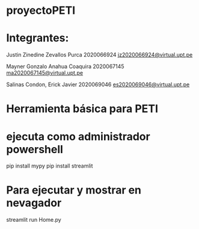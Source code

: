 # proyectoPETI

# Integrantes:

Justin Zinedine Zevallos Purca
2020066924
jz2020066924@virtual.upt.pe

Mayner Gonzalo Anahua Coaquira
2020067145
ma2020067145@virtual.upt.pe

Salinas Condon, Erick Javier 
2020069046
es2020069046@virtual.upt.pe


# Herramienta básica para PETI

# ejecuta como administrador powershell
pip install mypy
pip install streamlit

# Para ejecutar y mostrar en nevagador
streamlit run Home.py


